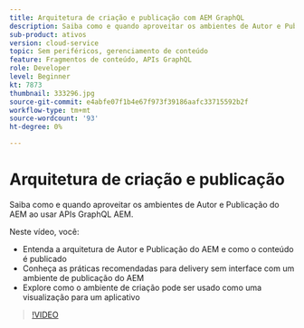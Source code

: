 ```yaml
---
title: Arquitetura de criação e publicação com AEM GraphQL
description: Saiba como e quando aproveitar os ambientes de Autor e Publicação do AEM ao usar APIs GraphQL AEM.
sub-product: ativos
version: cloud-service
topic: Sem periféricos, gerenciamento de conteúdo
feature: Fragmentos de conteúdo, APIs GraphQL
role: Developer
level: Beginner
kt: 7873
thumbnail: 333296.jpg
source-git-commit: e4abfe07f1b4e67f973f39186aafc33715592b2f
workflow-type: tm+mt
source-wordcount: '93'
ht-degree: 0%

---
```



# Arquitetura de criação e publicação

Saiba como e quando aproveitar os ambientes de Autor e Publicação do AEM ao usar APIs GraphQL AEM.

Neste vídeo, você:

+ Entenda a arquitetura de Autor e Publicação do AEM e como o conteúdo é publicado
+ Conheça as práticas recomendadas para delivery sem interface com um ambiente de publicação do AEM
+ Explore como o ambiente de criação pode ser usado como uma visualização para um aplicativo

>[!VIDEO](https://video.tv.adobe.com/v/333296/?quality=12&learn=on)
